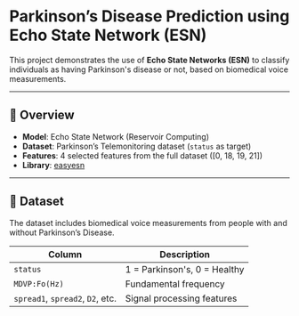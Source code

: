 
# Parkinson’s Disease Prediction using Echo State Network (ESN)

This project demonstrates the use of **Echo State Networks (ESN)** to classify individuals as having Parkinson's disease or not, based on biomedical voice measurements.

---

## 🧠 Overview

- **Model**: Echo State Network (Reservoir Computing)
- **Dataset**: Parkinson’s Telemonitoring dataset (`status` as target)
- **Features**: 4 selected features from the full dataset ([0, 18, 19, 21])
- **Library**: [easyesn](https://github.com/kalekiu/easyesn)

---

## 📁 Dataset

The dataset includes biomedical voice measurements from people with and without Parkinson’s Disease.

| Column | Description |
|--------|-------------|
| `status` | 1 = Parkinson's, 0 = Healthy |
| `MDVP:Fo(Hz)` | Fundamental frequency |
| `spread1`, `spread2`, `D2`, etc. | Signal processing features |
